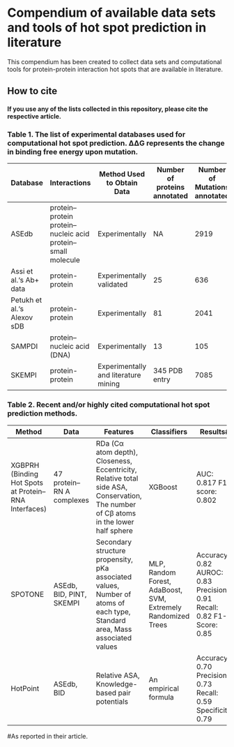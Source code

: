 # Compendium of available data sets and tools of hot spot prediction in literature

This compendium has been created to collect data sets and computational tools for protein-protein interaction hot spots that are available in literature.

## How to cite
#### If you use any of the lists collected in this repository, please cite the respective article.

### Table 1. The list of experimental databases used for computational hot spot prediction. ΔΔG represents the change in binding free energy upon mutation.

| Database                   | Interactions                                                | Method  Used to  Obtain Data         | Number of proteins annotated | Number of Mutations annotated | ΔΔG | Year |
|----------------------------|-------------------------------------------------------------|--------------------------------------|-------------------------------|-------------------------------|-----|------|
| ASEdb                      | protein–protein protein–nucleic acid protein–small molecule | Experimentally                       | NA                            | 2919                          | +   | 2001 |
| Assi et al.‘s Ab+ data     | protein-protein                                             | Experimentally  validated            | 25                            | 636                           | -   | 2009 |
| Petukh et al.‘s Alexov sDB | protein-protein                                             | Experimentally                       | 81                            | 2041                          | +   | 2015 |
| SAMPDI                     | protein–nucleic acid (DNA)                                  | Experimentally                       | 13                            | 105                           | +   | 2018 |
| SKEMPI                     | protein-protein                                             | Experimentally and literature mining | 345 PDB entry                 | 7085                          | +   | 2019 |

### Table 2. Recent and/or highly cited computational hot spot prediction methods.

| Method                                               | Data                      | Features                                                                                                                             | Classifiers                                                   | Results#                                                               |
|------------------------------------------------------|---------------------------|--------------------------------------------------------------------------------------------------------------------------------------|---------------------------------------------------------------|------------------------------------------------------------------------|
| XGBPRH (Binding Hot Spots at Protein–RNA Interfaces) | 47 protein–RN A complexes | RDa (Cα atom depth), Closeness, Eccentricity, Relative total side ASA, Conservation, The number of Cβ atoms in the lower half sphere | XGBoost                                                       | AUC: 0.817 F1-score: 0.802                                             |
| SPOTONE                                              | ASEdb, BID, PINT, SKEMPI  | Secondary structure propensity, pKa associated values, Number of atoms of each type, Standard area, Mass associated values           | MLP, Random Forest, AdaBoost, SVM, Extremely Randomized Trees | Accuracy: 0.82 AUROC: 0.83 Precision: 0.91 Recall: 0.82 F1-Score: 0.85 |
| HotPoint                                             | ASEdb, BID                | Relative ASA, Knowledge-based pair potentials                                                                                        | An empirical formula                                          | Accuracy: 0.70 Precision: 0.73 Recall: 0.59 Specificity: 0.79          |
#As reported in their article.
